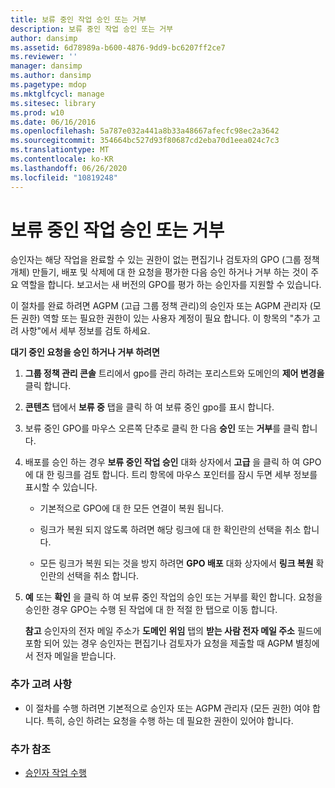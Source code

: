 ```yaml
---
title: 보류 중인 작업 승인 또는 거부
description: 보류 중인 작업 승인 또는 거부
author: dansimp
ms.assetid: 6d78989a-b600-4876-9dd9-bc6207ff2ce7
ms.reviewer: ''
manager: dansimp
ms.author: dansimp
ms.pagetype: mdop
ms.mktglfcycl: manage
ms.sitesec: library
ms.prod: w10
ms.date: 06/16/2016
ms.openlocfilehash: 5a787e032a441a8b33a48667afecfc98ec2a3642
ms.sourcegitcommit: 354664bc527d93f80687cd2eba70d1eea024c7c3
ms.translationtype: MT
ms.contentlocale: ko-KR
ms.lasthandoff: 06/26/2020
ms.locfileid: "10819248"
---
```

# 보류 중인 작업 승인 또는 거부


승인자는 해당 작업을 완료할 수 있는 권한이 없는 편집기나 검토자의 GPO (그룹 정책 개체) 만들기, 배포 및 삭제에 대 한 요청을 평가한 다음 승인 하거나 거부 하는 것이 주요 역할을 합니다. 보고서는 새 버전의 GPO를 평가 하는 승인자를 지원할 수 있습니다.

이 절차를 완료 하려면 AGPM (고급 그룹 정책 관리)의 승인자 또는 AGPM 관리자 (모든 권한) 역할 또는 필요한 권한이 있는 사용자 계정이 필요 합니다. 이 항목의 "추가 고려 사항"에서 세부 정보를 검토 하세요.

**대기 중인 요청을 승인 하거나 거부 하려면**

1.  **그룹 정책 관리 콘솔** 트리에서 gpo를 관리 하려는 포리스트와 도메인의 **제어 변경을** 클릭 합니다.

2.  **콘텐츠** 탭에서 **보류 중** 탭을 클릭 하 여 보류 중인 gpo를 표시 합니다.

3.  보류 중인 GPO를 마우스 오른쪽 단추로 클릭 한 다음 **승인** 또는 **거부**를 클릭 합니다.

4.  배포를 승인 하는 경우 **보류 중인 작업 승인** 대화 상자에서 **고급** 을 클릭 하 여 GPO에 대 한 링크를 검토 합니다. 트리 항목에 마우스 포인터를 잠시 두면 세부 정보를 표시할 수 있습니다.

    -   기본적으로 GPO에 대 한 모든 연결이 복원 됩니다.

    -   링크가 복원 되지 않도록 하려면 해당 링크에 대 한 확인란의 선택을 취소 합니다.

    -   모든 링크가 복원 되는 것을 방지 하려면 **GPO 배포** 대화 상자에서 **링크 복원** 확인란의 선택을 취소 합니다.

5.  **예** 또는 **확인** 을 클릭 하 여 보류 중인 작업의 승인 또는 거부를 확인 합니다. 요청을 승인한 경우 GPO는 수행 된 작업에 대 한 적절 한 탭으로 이동 합니다.

    **참고**  승인자의 전자 메일 주소가 **도메인** **위임** 탭의 **받는 사람 전자 메일 주소** 필드에 포함 되어 있는 경우 승인자는 편집기나 검토자가 요청을 제출할 때 AGPM 별칭에서 전자 메일을 받습니다.

     

### 추가 고려 사항

-   이 절차를 수행 하려면 기본적으로 승인자 또는 AGPM 관리자 (모든 권한) 여야 합니다. 특히, 승인 하려는 요청을 수행 하는 데 필요한 권한이 있어야 합니다.

### 추가 참조

-   [승인자 작업 수행](performing-approver-tasks-agpm30ops.md)

 

 





